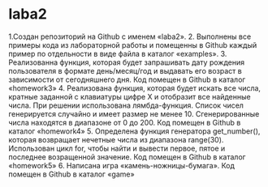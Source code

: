 # laba2
1.Создан репозиторий на Github с именем «laba2».
2. Выполнены все примеры кода из лабораторной работы и
помещенны в Github каждый пример по отдельности в виде файла в
каталог «examples».
3. Реализованна функция, которая будет запрашивать дату рождения
пользователя в формате день/месяц/год и выдавать его возраст в
зависимости от сегодняшнего дня. Код помещен в Github в каталог
«homework3»
4. Реализована функция, которая будет искать все числа, кратные
заданной с клавиатуры цифре X и отобразит все найденные числа. При
решении использована лямбда-функция. Список чисел 
генерируется случайно и имеет размер не менее 10. Сгенерированные
числа находятся в диапазоне от 0 до 200. Код помещен в Github
в каталог «homework4»
5. Определена функция генератора get_number(), которая
возвращает нечетные числа из диапазона range(30). Использован цикл for,
чтобы найти и вывести первое, пятое и последнее возращенной значение.
Код помещен в Github в каталог «homework5»
6. Написана игра «камень-ножницы-бумага». Код помещен в
Github в каталог «game»